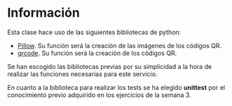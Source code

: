 # Información

Esta clase hace uso de las siguientes bibliotecas de python:
- [Pillow](https://python-pillow.org/). Su función será la creación de las imágenes de los códigos QR.
- [qrcode](https://pypi.org/project/qrcode/). Su función será la creación de los códigos QR.


Se han escogido las bibliotecas previas por su simplicidad a la hora de realizar las funciones necesarias para este servicio.

En cuanto a la biblioteca para realizar los tests se ha elegido **unittest** por el conocimiento previo adquirido en los ejercicios de la semana 3.
